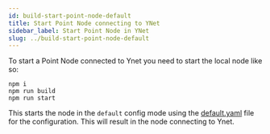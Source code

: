 ```yaml
---
id: build-start-point-node-default
title: Start Point Node connecting to YNet
sidebar_label: Start Point Node in YNet
slug: ../build-start-point-node-default
---
```


To start a Point Node connected to Ynet you need to start the local node like so:

```
npm i
npm run build
npm run start
```

This starts the node in the `default` config mode using the [default.yaml](https://github.com/pointnetwork/pointnetwork/blob/develop/config/default.yaml) file for the configuration. This will result in the node connecting to Ynet.
